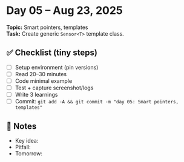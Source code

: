 # Day 05 – Aug 23, 2025
**Topic:** Smart pointers, templates  
**Task:** Create generic `Sensor<T>` template class.

## ✅ Checklist (tiny steps)
- [ ] Setup environment (pin versions)
- [ ] Read 20–30 minutes
- [ ] Code minimal example
- [ ] Test + capture screenshot/logs
- [ ] Write 3 learnings
- [ ] Commit: `git add -A && git commit -m "day 05: Smart pointers, templates"`

## 📓 Notes
- Key idea:
- Pitfall:
- Tomorrow:
